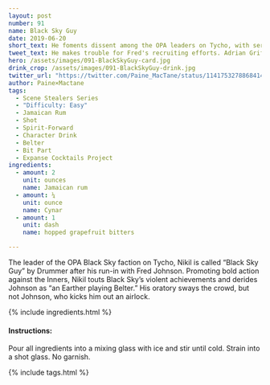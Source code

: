 ```yaml
---
layout: post
number: 91
name: Black Sky Guy
date: 2019-06-20
short_text: He foments dissent among the OPA leaders on Tycho, with serious personal consequences.
tweet_text: He makes trouble for Fred's recruiting efforts. Adrian Griffiths takes what could be a formulaic, exposition-heavy role and makes it memorable with facial expressions, vocal mannerisms, and physicality. 
hero: /assets/images/091-BlackSkyGuy-card.jpg
drink_crop: /assets/images/091-BlackSkyGuy-drink.jpg
twitter_url: "https://twitter.com/Paine_MacTane/status/1141753278868414464"
author: Paine×Mactane
tags:
  - Scene Stealers Series
  - "Difficulty: Easy"
  - Jamaican Rum
  - Shot
  - Spirit-Forward
  - Character Drink
  - Belter
  - Bit Part
  - Expanse Cocktails Project
ingredients:
  - amount: 2
    unit: ounces
    name: Jamaican rum
  - amount: ¼
    unit: ounce
    name: Cynar
  - amount: 1
    unit: dash
    name: hopped grapefruit bitters

---
```


The leader of the OPA Black Sky faction on Tycho, Nikil is called “Black Sky Guy” by Drummer after his run-in with Fred Johnson. Promoting bold action against the Inners, Nikil touts Black Sky’s violent achievements and derides Johnson as “an Earther playing Belter.” His oratory sways the crowd, but not Johnson, who kicks him out an airlock.

{% include ingredients.html %}

#### Instructions:

Pour all ingredients into a mixing glass with ice and stir until cold. Strain into a shot glass. No garnish.


{% include tags.html %}
